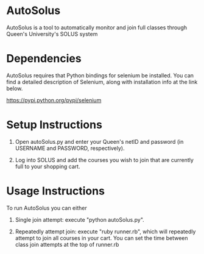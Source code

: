 AutoSolus
=========

AutoSolus is a tool to automatically monitor and join full classes through Queen's University's SOLUS system

Dependencies
========
AutoSolus requires that Python bindings for selenium be installed. You can find a detailed description of Selenium, along with installation info at the link below.

https://pypi.python.org/pypi/selenium

Setup Instructions
=========
1) Open autoSolus.py and enter your Queen's netID and password (in USERNAME and PASSWORD, respectively).

2) Log into SOLUS and add the courses you wish to join that are currently full to your shopping cart.

Usage Instructions
=========

To run AutoSolus you can either 

1) Single join attempt: execute "python autoSolus.py".

2) Repeatedly attempt join: execute "ruby runner.rb", which will repeatedly attempt to join all courses in your cart. You can set the time between class join attempts at the top of runner.rb
